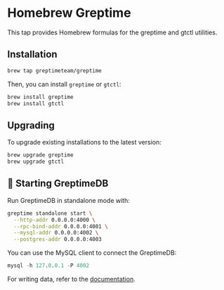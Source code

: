 # Homebrew Greptime

This tap provides Homebrew formulas for the greptime and gtctl utilities.

## Installation

```bash
brew tap greptimeteam/greptime
```

Then, you can install `greptime` or `gtctl`:

```bash
brew install greptime
brew install gtctl
```

## Upgrading

To upgrade existing installations to the latest version:

```bash
brew upgrade greptime
brew upgrade gtctl
```

## 🚀 Starting GreptimeDB

Run GreptimeDB in standalone mode with:

```bash
greptime standalone start \
  --http-addr 0.0.0.0:4000 \
  --rpc-bind-addr 0.0.0.0:4001 \
  --mysql-addr 0.0.0.0:4002 \
  --postgres-addr 0.0.0.0:4003
```

You can use the MySQL client to connect the GreptimeDB:

```sql
mysql -h 127.0.0.1 -P 4002
```

For writing data, refer to the [documentation](https://docs.greptime.com/user-guide/ingest-data/for-iot/sql/).

